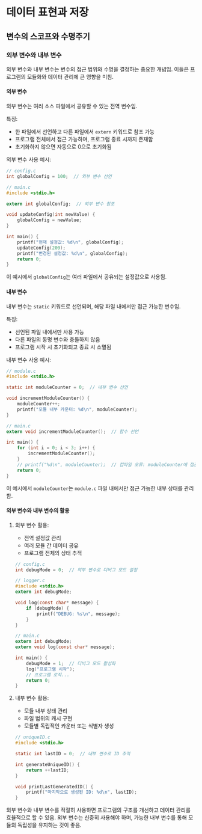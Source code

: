 # 데이터 표현과 저장

## 변수의 스코프와 수명주기

### 외부 변수와 내부 변수

외부 변수와 내부 변수는 변수의 접근 범위와 수명을 결정하는 중요한 개념임. 이들은 프로그램의 모듈화와 데이터 관리에 큰 영향을 미침.

#### 외부 변수

외부 변수는 여러 소스 파일에서 공유할 수 있는 전역 변수임.

특징:

- 한 파일에서 선언하고 다른 파일에서 `extern` 키워드로 참조 가능
- 프로그램 전체에서 접근 가능하며, 프로그램 종료 시까지 존재함
- 초기화하지 않으면 자동으로 0으로 초기화됨

외부 변수 사용 예시:

```c
// config.c
int globalConfig = 100;  // 외부 변수 선언

// main.c
#include <stdio.h>

extern int globalConfig;  // 외부 변수 참조

void updateConfig(int newValue) {
    globalConfig = newValue;
}

int main() {
    printf("현재 설정값: %d\n", globalConfig);
    updateConfig(200);
    printf("변경된 설정값: %d\n", globalConfig);
    return 0;
}
```

이 예시에서 `globalConfig`는 여러 파일에서 공유되는 설정값으로 사용됨.

#### 내부 변수

내부 변수는 `static` 키워드로 선언되며, 해당 파일 내에서만 접근 가능한 변수임.

특징:

- 선언된 파일 내에서만 사용 가능
- 다른 파일의 동명 변수와 충돌하지 않음
- 프로그램 시작 시 초기화되고 종료 시 소멸됨

내부 변수 사용 예시:

```c
// module.c
#include <stdio.h>

static int moduleCounter = 0;  // 내부 변수 선언

void incrementModuleCounter() {
    moduleCounter++;
    printf("모듈 내부 카운터: %d\n", moduleCounter);
}

// main.c
extern void incrementModuleCounter();  // 함수 선언

int main() {
    for (int i = 0; i < 3; i++) {
        incrementModuleCounter();
    }
    // printf("%d\n", moduleCounter);  // 컴파일 오류: moduleCounter에 접근 불가
    return 0;
}
```

이 예시에서 `moduleCounter`는 `module.c` 파일 내에서만 접근 가능한 내부 상태를 관리함.

#### 외부 변수와 내부 변수의 활용

1. 외부 변수 활용:
    - 전역 설정값 관리
    - 여러 모듈 간 데이터 공유
    - 프로그램 전체의 상태 추적

    ```c
    // config.c
    int debugMode = 0;  // 외부 변수로 디버그 모드 설정

    // logger.c
    #include <stdio.h>
    extern int debugMode;

    void log(const char* message) {
        if (debugMode) {
            printf("DEBUG: %s\n", message);
        }
    }

    // main.c
    extern int debugMode;
    extern void log(const char* message);

    int main() {
        debugMode = 1;  // 디버그 모드 활성화
        log("프로그램 시작");
        // 프로그램 로직...
        return 0;
    }
    ```

2. 내부 변수 활용:
    - 모듈 내부 상태 관리
    - 파일 범위의 캐시 구현
    - 모듈별 독립적인 카운터 또는 식별자 생성

    ```c
    // uniqueID.c
    #include <stdio.h>

    static int lastID = 0;  // 내부 변수로 ID 추적

    int generateUniqueID() {
        return ++lastID;
    }

    void printLastGeneratedID() {
        printf("마지막으로 생성된 ID: %d\n", lastID);
    }
    ```

외부 변수와 내부 변수를 적절히 사용하면 프로그램의 구조를 개선하고 데이터 관리를 효율적으로 할 수 있음. 외부 변수는 신중히 사용해야 하며, 가능한 내부 변수를 통해 모듈의 독립성을 유지하는 것이 좋음.
